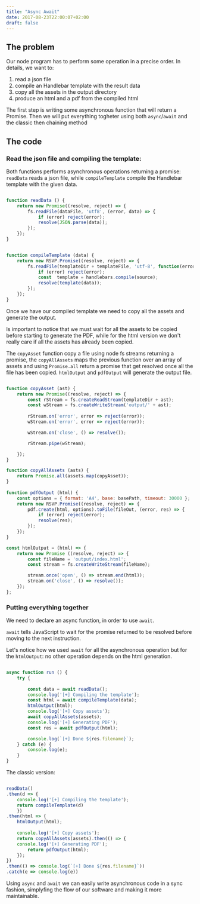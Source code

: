 ```yaml
---
title: "Async Await"
date: 2017-08-23T22:00:07+02:00
draft: false
---
```


## The problem

Our node program has to perform some operation in a precise order.
In details, we want to:

1. read a json file
2. compile an Handlebar template with the result data
3. copy all the assets in the output directory
4. produce an html and a pdf from the compiled html

The first step is writing some asynchronous function that will return a Promise.
Then we will put everything togheter using both `async`/`await` and the classic then chaining method


## The code

### Read the json file and compiling the template:

Both functions performs asynchronous operations returning a promise: `readData` reads a json file, while `compileTemplate` compile the Handlebar template with the given data.

```javascript

function readData () {
    return new Promise((resolve, reject) => {
        fs.readFile(dataFile, 'utf8', (error, data) => {
            if (error) reject(error);
            resolve(JSON.parse(data));
        });
    });
}


function compileTemplate (data) {
    return new RSVP.Promise((resolve, reject) => {
        fs.readFile(templateDir + templateFile, 'utf-8', function(error, source) {
            if (error) reject(error);
            const  template = handlebars.compile(source);
            resolve(template(data));
        });
    });
}

```

Once we have our compiled template we need to copy all the assets and generate the output.

Is important to notice that we must wait for all the assets to be copied before starting to generate the PDF, while for the html version we don't really care if all the assets has already been copied.

The `copyAsset` function copy a file using node fs streams returning a promise, the `copyAllAssets` maps the previous function over an array of assets and using `Promise.all` return a promise that get resolved once all the file has been copied. `htmlOutput` and `pdfOutput` will generate the output file.

```javascript

function copyAsset (ast) {
    return new Promise((resolve, reject) => {
        const rStream = fs.createReadStream(templateDir + ast);
        const wStream = fs.createWriteStream('output/' + ast);
        
        rStream.on('error', error => reject(error));
        wStream.on('error', error => reject(error));

        wStream.on('close', () => resolve());

        rStream.pipe(wStream);

    });
}

function copyAllAssets (asts) {
    return Promise.all(assets.map(copyAsset));
}
  
function pdfOutput (html) {
    const options = { format: 'A4', base: basePath, timeout: 30000 };
    return new RSVP.Promise((resolve, reject) => {
        pdf.create(html, options).toFile(fileOut, (error, res) => {
            if (error) reject(error);
            resolve(res);
        });
    });
}

const htmlOutput = (html) => {
    return new Promise ((resolve, reject) => {
        const fileName = 'output/index.html';
        const stream = fs.createWriteStream(fileName);

        stream.once('open', () => stream.end(html));
        stream.on('close', () => resolve());
    });   
};

```

### Putting everything together

We need to declare an async function, in order to use `await`.

`await` tells JavaScript to wait for the promise returned to be resolved before moving to the next instruction.

Let's notice how we used `await` for all the asynchronous operation but for the `htmlOutput`: no other operation depends on the html generation.

```javascript

async function run () {
    try {
        
        const data = await readData();
        console.log('[+] Compiling the template');
        const html = await compileTemplate(data);
        htmlOutput(html);
        console.log('[+] Copy assets');         
        await copyAllAssets(assets);
        console.log('[+] Generating PDF');
        const res = await pdfOutput(html);

        console.log(`[+] Done ${res.filename}`);
    } catch (e) {
        console.log(e);
    }
}

```

The classic version:


```javascript

readData()
.then(d => {
    console.log('[+] Compiling the template');
    return compileTemplate(d)
    })
.then(html => { 
    htmlOutput(html);
    
    console.log('[+] Copy assets');         
    return copyAllAssets(assets).then(() => {
    console.log('[+] Generating PDF');
        return pdfOutput(html);
    });
})
.then(() => console.log(`[+] Done ${res.filename}`))
.catch(e => console.log(e))

```

Using `async` and `await` we can easily write asynchronous code in a sync fashion, simplyfing the flow of our software and making it more maintainable.
